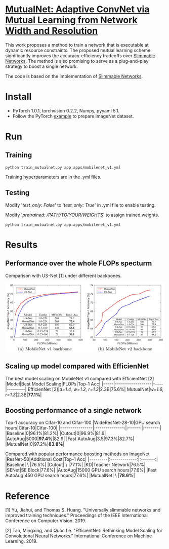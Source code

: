# [MutualNet: Adaptive ConvNet via Mutual Learning from Network Width and Resolution](https://arxiv.org/abs/1909.12978)
This work proposes a method to train a network that is executable at dynamic resource constraints. The proposed mutual learning scheme significantly improves the accuracy-efficiency tradeoffs over [Slimmable Networks](https://github.com/JiahuiYu/slimmable_networks). The method is also promising to serve as a plug-and-play strategy to boost a single network.

The code is based on the implementation of [Slimmable Networks](https://github.com/JiahuiYu/slimmable_networks).
# Install
- PyTorch 1.0.1, torchvision 0.2.2, Numpy, pyyaml 5.1.
- Follow the PyTorch [example](https://github.com/pytorch/examples/tree/master/imagenet) to prepare ImageNet dataset.
# Run
## Training
```
python train_mutualnet.py app:apps/mobilenet_v1.yml
```
Training hyperparameters are in the .yml files.
## Testing

Modify '*test_only: False*' to '*test_only: True*' in .yml file to enable testing.

Modify '*pretrained: /PATH/TO/YOUR/WEIGHTS*' to assign trained weights.
```
python train_mutualnet.py app:apps/mobilenet_v1.yml
```
# Results
## Performance over the whole FLOPs specturm
Comparison with US-Net \[1\] under different backbones.

![Results compared with US-Net](imgs/result1.JPG)
## Scaling up model compared with EfficienNet
The best model scaling on MobileNet v1 compared with EfficientNet \[2\]
|Model|Best Model Scaling|FLOPs|Top-1 Acc|
|-----|------------------|-----|---------|
EfficienNet \[2\]|*d=1.4, w=1.2, r=1.3*|2.3B|75.6%|
MutualNet|*w=1.6, r=1.3*|2.3B|**77.1%**|
## Boosting performance of a single network
Top-1 accuracy on Cifar-10 and Cifar-100
|WideResNet-28-10|GPU search hours|Cifar-10|Cifar-100|
|----------------|:--------------:|:------:|:-------:|
|Baseline|0|96.1%|81.2%|
|Cutout|0|96.9%|81.6|
|AutoAug|5000|**97.4%**|82.9|
|Fast AutoAug|3.5|97.3%|82.7%|
|MutualNet|0|97.2%|**83.8%**|

Compared with popular performance boosting methods on ImageNet
|ResNet-50|Additional Cost|Top-1 Acc|
|---------|:-------------:|:-------:|
|Baseline| \ |76.5%|
|Cutout| \ |77.1%|
|KD|Teacher Network|76.5%|
|SENet|SE Block|77.6%|
|AutoAug|15000 GPU search hours|77.6%|
|Fast AutoAug|450 GPU search hours|77.6%|
|MutualNet| \ |**78.6%**|
# Reference
\[1\] Yu, Jiahui, and Thomas S. Huang. "Universally slimmable networks and improved training techniques." Proceedings of the IEEE International Conference on Computer Vision. 2019.

\[2\] Tan, Mingxing, and Quoc Le. "EfficientNet: Rethinking Model Scaling for Convolutional Neural Networks." International Conference on Machine Learning. 2019.
